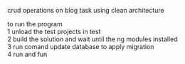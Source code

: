crud operations on blog task using clean architecture 


to run the program                     
1 unload the test projects in test                                      
2 build the solution and wait until the ng modules installed  
3 run comand update database to apply migration                            
4 run and fun 
